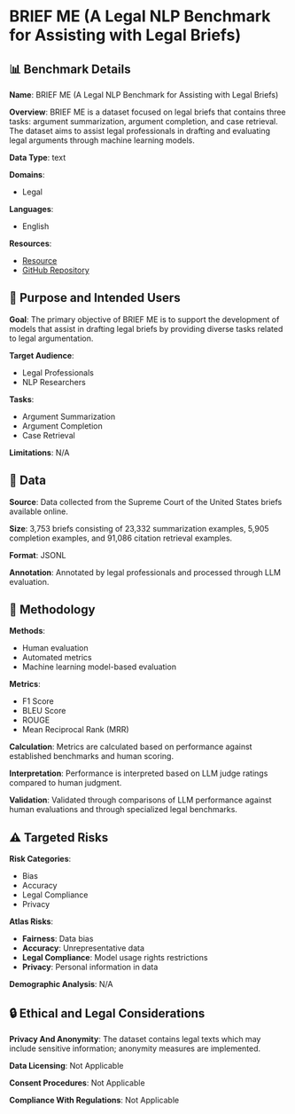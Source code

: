 # BRIEF ME (A Legal NLP Benchmark for Assisting with Legal Briefs)

## 📊 Benchmark Details

**Name**: BRIEF ME (A Legal NLP Benchmark for Assisting with Legal Briefs)

**Overview**: BRIEF ME is a dataset focused on legal briefs that contains three tasks: argument summarization, argument completion, and case retrieval. The dataset aims to assist legal professionals in drafting and evaluating legal arguments through machine learning models.

**Data Type**: text

**Domains**:
- Legal

**Languages**:
- English

**Resources**:
- [Resource](https://huggingface.co/datasets/brief_me)
- [GitHub Repository](https://github.com/username/BRIEF_ME)

## 🎯 Purpose and Intended Users

**Goal**: The primary objective of BRIEF ME is to support the development of models that assist in drafting legal briefs by providing diverse tasks related to legal argumentation.

**Target Audience**:
- Legal Professionals
- NLP Researchers

**Tasks**:
- Argument Summarization
- Argument Completion
- Case Retrieval

**Limitations**: N/A

## 💾 Data

**Source**: Data collected from the Supreme Court of the United States briefs available online.

**Size**: 3,753 briefs consisting of 23,332 summarization examples, 5,905 completion examples, and 91,086 citation retrieval examples.

**Format**: JSONL

**Annotation**: Annotated by legal professionals and processed through LLM evaluation.

## 🔬 Methodology

**Methods**:
- Human evaluation
- Automated metrics
- Machine learning model-based evaluation

**Metrics**:
- F1 Score
- BLEU Score
- ROUGE
- Mean Reciprocal Rank (MRR)

**Calculation**: Metrics are calculated based on performance against established benchmarks and human scoring.

**Interpretation**: Performance is interpreted based on LLM judge ratings compared to human judgment.

**Validation**: Validated through comparisons of LLM performance against human evaluations and through specialized legal benchmarks.

## ⚠️ Targeted Risks

**Risk Categories**:
- Bias
- Accuracy
- Legal Compliance
- Privacy

**Atlas Risks**:
- **Fairness**: Data bias
- **Accuracy**: Unrepresentative data
- **Legal Compliance**: Model usage rights restrictions
- **Privacy**: Personal information in data

**Demographic Analysis**: N/A

## 🔒 Ethical and Legal Considerations

**Privacy And Anonymity**: The dataset contains legal texts which may include sensitive information; anonymity measures are implemented.

**Data Licensing**: Not Applicable

**Consent Procedures**: Not Applicable

**Compliance With Regulations**: Not Applicable
